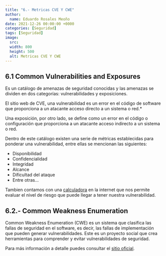 ```yaml
---
title: "6.- Metricas CVE Y CWE"
author: 
  name: Eduardo Rosales Meoño
date: 2021-12-26 00:00:00 +0000
categories: [Seguridad]
tags: [Seguridad]
image:
  src: 
  width: 800
  height: 500
  alt: Metricas CVE Y CWE
---
```


## 6.1 Common Vulnerabilities and Exposures

Es un catálogo de amenazas de seguridad conocidas y las amenazas se dividen en dos categorías: vulnerabilidades y exposiciones.

El sitio web de CVE, una vulnerabilidad es un error en el código de software que proporciona a un atacante acceso directo a un sistema o red.*

Una exposición, por otro lado, se define como un error en el código o configuración que proporciona a un atacante acceso indirecto a un sistema o red.

Dentro de este catálogo existen una serie de métricas establecidas para ponderar una vulnerabilidad, entre ellas se mencionan las siguientes:

* Disponibilidad
* Confidencialidad
* Integridad
* Alcance
* Dificultad del ataque
* Entre otras...

Tambien contamos con una [calculadora](https://nvd.nist.gov/vuln-metrics/cvss/v3-calculator) en la internet que nos permite evaluar el nivel de riesgo que puede llegar a tener nuestra vulnerabilidad.

## 6.2.- Common Weakness Enumeration

Common Weakness Enumeration (CWE) es un sistema que clasifica las fallas de seguridad en el software, es decir, las fallas de implementación que pueden generar vulnerabilidades. Este es un proyecto social que crea herramientas para comprender y evitar vulnerabilidades de seguridad.

Para más información a detalle puedes consultar el [sitio oficial](https://cwe.mitre.org/).
